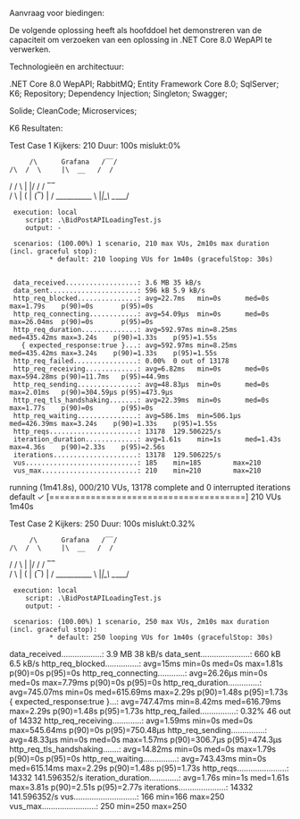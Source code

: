 Aanvraag voor biedingen:

De volgende oplossing heeft als hoofddoel het demonstreren van de capaciteit om verzoeken van een oplossing in .NET Core 8.0 WepAPI te verwerken.

Technologieën en architectuur:

.NET Core 8.0 WepAPI;
RabbitMQ;
Entity Framework Core 8.0;
SqlServer;
K6;
Repository;
Dependency Injection;
Singleton;
Swagger;

Solide;
CleanCode;
Microservices;

K6 Resultaten:

Test Case 1
Kijkers: 210
Duur: 100s
mislukt:0%

         /\      Grafana   /‾‾/
    /\  /  \     |\  __   /  /
   /  \/    \    | |/ /  /   ‾‾\
  /          \   |   (  |  (‾)  |
 / __________ \  |_|\_\  \_____/

     execution: local
        script: .\BidPostAPILoadingTest.js
        output: -

     scenarios: (100.00%) 1 scenario, 210 max VUs, 2m10s max duration (incl. graceful stop):
              * default: 210 looping VUs for 1m40s (gracefulStop: 30s)


     data_received..................: 3.6 MB 35 kB/s
     data_sent......................: 596 kB 5.9 kB/s
     http_req_blocked...............: avg=22.7ms   min=0s      med=0s       max=1.79s    p(90)=0s       p(95)=0s
     http_req_connecting............: avg=54.09µs  min=0s      med=0s       max=26.04ms  p(90)=0s       p(95)=0s
     http_req_duration..............: avg=592.97ms min=8.25ms  med=435.42ms max=3.24s    p(90)=1.33s    p(95)=1.55s
       { expected_response:true }...: avg=592.97ms min=8.25ms  med=435.42ms max=3.24s    p(90)=1.33s    p(95)=1.55s
     http_req_failed................: 0.00%  0 out of 13178
     http_req_receiving.............: avg=6.82ms   min=0s      med=0s       max=594.28ms p(90)=11.7ms   p(95)=44.9ms
     http_req_sending...............: avg=48.83µs  min=0s      med=0s       max=2.01ms   p(90)=304.59µs p(95)=473.9µs
     http_req_tls_handshaking.......: avg=22.39ms  min=0s      med=0s       max=1.77s    p(90)=0s       p(95)=0s
     http_req_waiting...............: avg=586.1ms  min=506.1µs med=426.39ms max=3.24s    p(90)=1.33s    p(95)=1.55s
     http_reqs......................: 13178  129.506225/s
     iteration_duration.............: avg=1.61s    min=1s      med=1.43s    max=4.36s    p(90)=2.33s    p(95)=2.56s
     iterations.....................: 13178  129.506225/s
     vus............................: 185    min=185        max=210
     vus_max........................: 210    min=210        max=210


running (1m41.8s), 000/210 VUs, 13178 complete and 0 interrupted iterations
default ✓ [======================================] 210 VUs  1m40s

Test Case 2
Kijkers: 250
Duur: 100s
mislukt:0.32%

         /\      Grafana   /‾‾/
    /\  /  \     |\  __   /  /
   /  \/    \    | |/ /  /   ‾‾\
  /          \   |   (  |  (‾)  |
 / __________ \  |_|\_\  \_____/

     execution: local
        script: .\BidPostAPILoadingTest.js
        output: -

     scenarios: (100.00%) 1 scenario, 250 max VUs, 2m10s max duration (incl. graceful stop):
              * default: 250 looping VUs for 1m40s (gracefulStop: 30s)
 data_received..................: 3.9 MB 38 kB/s
     data_sent......................: 660 kB 6.5 kB/s
     http_req_blocked...............: avg=15ms     min=0s     med=0s       max=1.81s    p(90)=0s      p(95)=0s
     http_req_connecting............: avg=26.26µs  min=0s     med=0s       max=7.79ms   p(90)=0s      p(95)=0s
     http_req_duration..............: avg=745.07ms min=0s     med=615.69ms max=2.29s    p(90)=1.48s   p(95)=1.73s
       { expected_response:true }...: avg=747.47ms min=8.42ms med=616.79ms max=2.29s    p(90)=1.48s   p(95)=1.73s
     http_req_failed................: 0.32%  46 out of 14332
     http_req_receiving.............: avg=1.59ms   min=0s     med=0s       max=545.64ms p(90)=0s      p(95)=750.48µs
     http_req_sending...............: avg=48.33µs  min=0s     med=0s       max=1.57ms   p(90)=306.7µs p(95)=474.3µs
     http_req_tls_handshaking.......: avg=14.82ms  min=0s     med=0s       max=1.79s    p(90)=0s      p(95)=0s
     http_req_waiting...............: avg=743.43ms min=0s     med=615.14ms max=2.29s    p(90)=1.48s   p(95)=1.73s
     http_reqs......................: 14332  141.596352/s
     iteration_duration.............: avg=1.76s    min=1s     med=1.61s    max=3.81s    p(90)=2.51s   p(95)=2.77s
     iterations.....................: 14332  141.596352/s
     vus............................: 166    min=166         max=250
     vus_max........................: 250    min=250         max=250
